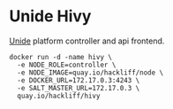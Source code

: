 Unide Hivy
==========

[Unide](unide.co) platform controller and api frontend.

```console
docker run -d -name hivy \
  -e NODE_ROLE=controller \
  -e NODE_IMAGE=quay.io/hackliff/node \
  -e DOCKER_URL=172.17.0.3:4243 \
  -e SALT_MASTER_URL=172.17.0.3 \
  quay.io/hackliff/hivy
```
